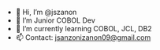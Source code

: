 - 👋 Hi, I’m @jszanon
- 👀 I’m Junior COBOL Dev
- 🌱 I’m currently learning COBOL, JCL, DB2
- 📫 Contact: jsanzonizanon09@gmail.com


<!---
jszanon/jszanon is a ✨ special ✨ repository because its `README.md` (this file) appears on your GitHub profile.
You can click the Preview link to take a look at your changes.
--->
